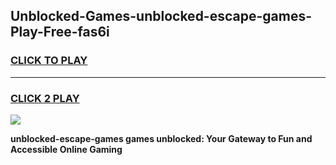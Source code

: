 
## Unblocked-Games-unblocked-escape-games-Play-Free-fas6i
<h3>
<a href="https://premium76.site?title=unblocked-escape-games&ref=15A">CLICK TO PLAY</a></h3>
<hr>

<h3>
<a href="https://premium76.site?title=unblocked-escape-games&ref=15A">CLICK 2 PLAY</a>
  
</h3>

<a href="https://premium76.site?title=unblocked-escape-games&ref=15A"><img src="https://clearcache.store/games.png"></a>


**unblocked-escape-games games unblocked: Your Gateway to Fun and Accessible Online Gaming**
